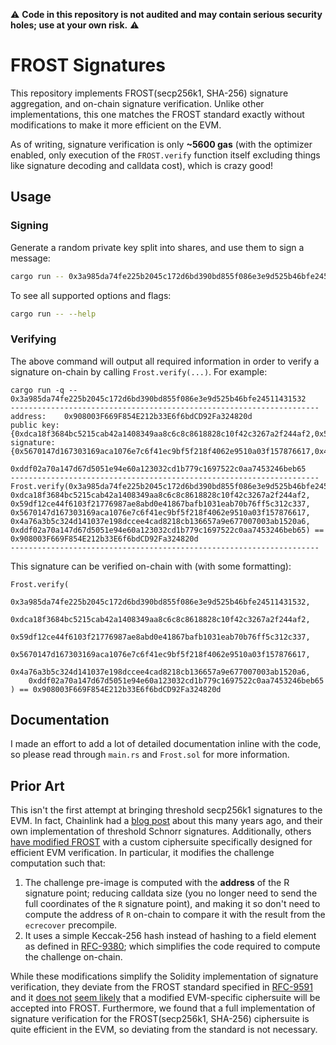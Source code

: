 :warning: **Code in this repository is not audited and may contain serious security holes; use at your own risk.** :warning:

# FROST Signatures

This repository implements FROST(secp256k1, SHA-256) signature aggregation, and on-chain signature verification. Unlike other implementations, this one matches the FROST standard exactly without modifications to make it more efficient on the EVM.

As of writing, signature verification is only **~5600 gas** (with the optimizer enabled, only execution of the `FROST.verify` function itself excluding things like signature decoding and calldata cost), which is crazy good!

## Usage

### Signing

Generate a random private key split into shares, and use them to sign a message:

```sh
cargo run -- 0x3a985da74fe225b2045c172d6bd390bd855f086e3e9d525b46bfe24511431532
```

To see all supported options and flags:

```sh
cargo run -- --help
```

### Verifying

The above command will output all required information in order to verify a signature on-chain by calling `Frost.verify(...)`. For example:

```
cargo run -q -- 0x3a985da74fe225b2045c172d6bd390bd855f086e3e9d525b46bfe24511431532
---------------------------------------------------------------------
address:    0x908003F669F854E212b33E6f6bdCD92Fa324820d
public key: {0xdca18f3684bc5215cab42a1408349aa8c6c8c8618828c10f42c3267a2f244af2,0x59df12ce44f6103f21776987ae8abd0e41867bafb1031eab70b76ff5c312c337}
signature:  {0x5670147d167303169aca1076e7c6f41ec9bf5f218f4062e9510a03f157876617,0x4a76a3b5c324d141037e198dccee4cad8218cb136657a9e677007003ab1520a6}
            0xddf02a70a147d67d5051e94e60a123032cd1b779c1697522c0aa7453246beb65
---------------------------------------------------------------------
Frost.verify(0x3a985da74fe225b2045c172d6bd390bd855f086e3e9d525b46bfe24511431532, 0xdca18f3684bc5215cab42a1408349aa8c6c8c8618828c10f42c3267a2f244af2, 0x59df12ce44f6103f21776987ae8abd0e41867bafb1031eab70b76ff5c312c337, 0x5670147d167303169aca1076e7c6f41ec9bf5f218f4062e9510a03f157876617, 0x4a76a3b5c324d141037e198dccee4cad8218cb136657a9e677007003ab1520a6, 0xddf02a70a147d67d5051e94e60a123032cd1b779c1697522c0aa7453246beb65) == 0x908003F669F854E212b33E6f6bdCD92Fa324820d
---------------------------------------------------------------------
```

This signature can be verified on-chain with (with some formatting):

```solidity
Frost.verify(
    0x3a985da74fe225b2045c172d6bd390bd855f086e3e9d525b46bfe24511431532,
    0xdca18f3684bc5215cab42a1408349aa8c6c8c8618828c10f42c3267a2f244af2,
    0x59df12ce44f6103f21776987ae8abd0e41867bafb1031eab70b76ff5c312c337,
    0x5670147d167303169aca1076e7c6f41ec9bf5f218f4062e9510a03f157876617,
    0x4a76a3b5c324d141037e198dccee4cad8218cb136657a9e677007003ab1520a6,
    0xddf02a70a147d67d5051e94e60a123032cd1b779c1697522c0aa7453246beb65
) == 0x908003F669F854E212b33E6f6bdCD92Fa324820d
```

## Documentation

I made an effort to add a lot of detailed documentation inline with the code, so please read through `main.rs` and `Frost.sol` for more information.

## Prior Art

This isn't the first attempt at bringing threshold secp256k1 signatures to the EVM. In fact, Chainlink had a [blog post](https://blog.chain.link/threshold-signatures-in-chainlink/) about this many years ago, and their own implementation of threshold Schnorr signatures. Additionally, others [have modified FROST](https://github.com/Analog-Labs/frost-evm) with a custom ciphersuite specifically designed for efficient EVM verification. In particular, it modifies the challenge computation such that:
1. The challenge pre-image is computed with the **address** of the R signature point; reducing calldata size (you no longer need to send the full coordinates of the `R` signature point), and making it so don't need to compute the address of `R` on-chain to compare it with the result from the `ecrecover` precompile.
2. It uses a simple Keccak-256 hash instead of hashing to a field element as defined in [RFC-9380](https://datatracker.ietf.org/doc/html/rfc9380); which simplifies the code required to compute the challenge on-chain.

While these modifications simplify the Solidity implementation of signature verification, they deviate from the FROST standard specified in [RFC-9591](https://datatracker.ietf.org/doc/html/rfc9591) and it [does not](https://github.com/ZcashFoundation/frost/issues/319#issuecomment-1524046665) [seem likely](https://github.com/ZcashFoundation/frost/pull/749#issuecomment-2506270083) that a modified EVM-specific ciphersuite will be accepted into FROST. Furthermore, we found that a full implementation of signature verification for the FROST(secp256k1, SHA-256) ciphersuite is quite efficient in the EVM, so deviating from the standard is not necessary.
